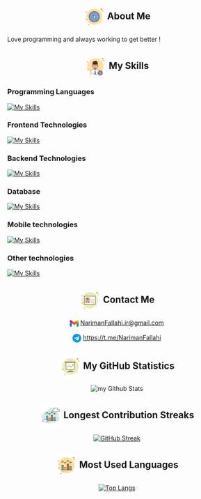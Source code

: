 <div align="center">
  <h2>
    <img width="50" align="center" src="./icons/about.png"> About Me
  </h2>
</div>
  <p>
   Love programming and always working to get better !
  </p>

<div align="center">
  <h2>
    <img width="50" align="center" src="./icons/skills.png"> My Skills
  </h2>
</div>

<h3>Programming Languages</h3>

[![My Skills](https://skillicons.dev/icons?i=javascript,typescript,dart&theme=light&perline=15)](https://skillicons.dev)

<h3>Frontend Technologies</h3>

[![My Skills](https://skillicons.dev/icons?i=html,css,react,nextjs,remix,tailwindcss,bootstrap,sass,materialui&theme=dark&perline=15)](https://skillicons.dev)

<h3>Backend Technologies</h3>

[![My Skills](https://skillicons.dev/icons?i=nodejs,expressjs,nestjs&theme=dark&perline=15)](https://skillicons.dev)

<h3>Database</h3>

[![My Skills](https://skillicons.dev/icons?i=mongodb,redis&theme=dark&perline=15)](https://skillicons.dev)

<h3>Mobile technologies</h3>

[![My Skills](https://skillicons.dev/icons?i=react,&theme=dark&perline=15)](https://skillicons.dev)

<h3>Other technologies</h3>

[![My Skills](https://skillicons.dev/icons?i=git,github,figma,webpack,vite,redux,markdown,linux&theme=dark&perline=15)](https://skillicons.dev)

<div align="center">
  <h2>
    <img width="50" align="center" src="./icons/contact.png"> Contact Me
  </h2>

  <p>
    <img width="20" align="center" src="./icons/gmail.png">
    <a href="mailto:NarimanFallahi.ir@gmail.com">NarimanFallahi.ir@gmail.com</a>
  </p>

  <p>
    <img width="20" align="center" src="./icons/telegram.png">
     <a href="https://t.me/NarimanFallahi">https://t.me/NarimanFallahi</a>
  </p>
</div>

<div align="center">
  <h2>
    <img width="50" align="center" src="./icons/statistics.png"> My GitHub Statistics
  </h2>

  <img src="https://github-readme-stats.vercel.app/api?username=nariman-fallahi&include_all_commits=true&count_private=true&show_icons=true&line_height=20&title_color=2B5BBD&icon_color=1124BB&text_color=A1A1A1&bg_color=0,000000,130F40" alt="my Github Stats"/>
</div>

<div align="center">
  <h2>
    <img width="50" align="center" src="./icons/chart.png"> Longest Contribution Streaks
  </h2>

  <a href="https://git.io/streak-stats">
    <img src="https://streak-stats.demolab.com?user=Nariman-Fallahi&theme=react" alt="GitHub Streak"/>
  </a>
</div>

<div align="center">
  <h2>
    <img width="50" align="center" src="./icons/chart_2.png"> Most Used Languages
  </h2>

[![Top Langs](https://github-readme-stats.vercel.app/api/top-langs/?username=nariman-fallahi&theme=dark)](https://github.com/anuraghazra/github-readme-stats)

</div>
